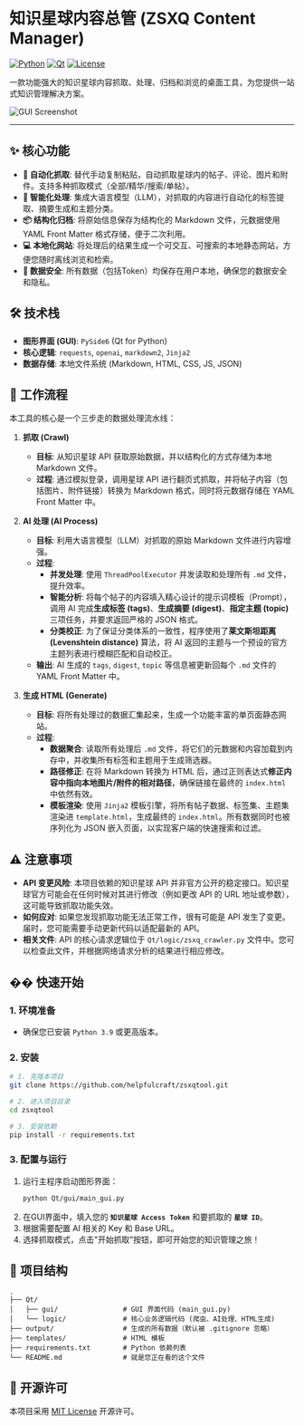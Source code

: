 # 知识星球内容总管 (ZSXQ Content Manager)

[![Python](https://img.shields.io/badge/Python-3.9%2B-blue.svg)](https://www.python.org/downloads/) [![Qt](https://img.shields.io/badge/Qt-PySide6-green.svg)](https://www.qt.io) [![License](https://img.shields.io/badge/License-MIT-yellow.svg)](LICENSE)

一款功能强大的知识星球内容抓取、处理、归档和浏览的桌面工具，为您提供一站式知识管理解决方案。

![GUI Screenshot](https:/github.com/helpfulcraft/zsxqtool/master/main_gui.png)

---

## ✨ 核心功能

- **🚀 自动化抓取**: 替代手动复制粘贴，自动抓取星球内的帖子、评论、图片和附件。支持多种抓取模式（全部/精华/搜索/单帖）。
- **🧠 智能化处理**: 集成大语言模型（LLM），对抓取的内容进行自动化的标签提取、摘要生成和主题分类。
- **📦 结构化归档**: 将原始信息保存为结构化的 Markdown 文件，元数据使用 YAML Front Matter 格式存储，便于二次利用。
- **💻 本地化网站**: 将处理后的结果生成一个可交互、可搜索的本地静态网站，方便您随时离线浏览和检索。
- **🔐 数据安全**: 所有数据（包括Token）均保存在用户本地，确保您的数据安全和隐私。

## 🛠️ 技术栈

- **图形界面 (GUI)**: `PySide6` (Qt for Python)
- **核心逻辑**: `requests`, `openai`, `markdown2`, `Jinja2`
- **数据存储**: 本地文件系统 (Markdown, HTML, CSS, JS, JSON)

## 📖 工作流程

本工具的核心是一个三步走的数据处理流水线：

1.  **抓取 (Crawl)**
    - **目标**: 从知识星球 API 获取原始数据，并以结构化的方式存储为本地 Markdown 文件。
    - **过程**: 通过模拟登录，调用星球 API 进行翻页式抓取，并将帖子内容（包括图片、附件链接）转换为 Markdown 格式，同时将元数据存储在 YAML Front Matter 中。

2.  **AI 处理 (AI Process)**
    - **目标**: 利用大语言模型（LLM）对抓取的原始 Markdown 文件进行内容增强。
    - **过程**:
        - **并发处理**: 使用 `ThreadPoolExecutor` 并发读取和处理所有 `.md` 文件，提升效率。
        - **智能分析**: 将每个帖子的内容填入精心设计的提示词模板（Prompt），调用 AI 完成**生成标签 (tags)**、**生成摘要 (digest)**、**指定主题 (topic)** 三项任务，并要求返回严格的 JSON 格式。
        - **分类校正**: 为了保证分类体系的一致性，程序使用了**莱文斯坦距离 (Levenshtein distance)** 算法，将 AI 返回的主题与一个预设的官方主题列表进行模糊匹配和自动校正。
    - **输出**: AI 生成的 `tags`, `digest`, `topic` 等信息被更新回每个 `.md` 文件的 YAML Front Matter 中。

3.  **生成 HTML (Generate)**
    - **目标**: 将所有处理过的数据汇集起来，生成一个功能丰富的单页面静态网站。
    - **过程**:
        - **数据聚合**: 读取所有处理后 `.md` 文件，将它们的元数据和内容加载到内存中，并收集所有标签和主题用于生成筛选器。
        - **路径修正**: 在将 Markdown 转换为 HTML 后，通过正则表达式**修正内容中指向本地图片/附件的相对路径**，确保链接在最终的 `index.html` 中依然有效。
        - **模板渲染**: 使用 `Jinja2` 模板引擎，将所有帖子数据、标签集、主题集渲染进 `template.html`，生成最终的 `index.html`。所有数据同时也被序列化为 JSON 嵌入页面，以实现客户端的快速搜索和过滤。

## ⚠️ 注意事项

- **API 变更风险**: 本项目依赖的知识星球 API 并非官方公开的稳定接口。知识星球官方可能会在任何时候对其进行修改（例如更改 API 的 URL 地址或参数），这可能导致抓取功能失效。
- **如何应对**: 如果您发现抓取功能无法正常工作，很有可能是 API 发生了变更。届时，您可能需要手动更新代码以适配最新的 API。
- **相关文件**: API 的核心请求逻辑位于 `Qt/logic/zsxq_crawler.py` 文件中。您可以检查此文件，并根据网络请求分析的结果进行相应修改。

## �� 快速开始

### 1. 环境准备

- 确保您已安装 `Python 3.9` 或更高版本。

### 2. 安装

```bash
# 1. 克隆本项目
git clone https://github.com/helpfulcraft/zsxqtool.git

# 2. 进入项目目录
cd zsxqtool

# 3. 安装依赖
pip install -r requirements.txt
```

### 3. 配置与运行

1.  运行主程序启动图形界面：
    ```bash
    python Qt/gui/main_gui.py
    ```
2.  在GUI界面中，填入您的 **`知识星球 Access Token`** 和要抓取的 **`星球 ID`**。
3.  根据需要配置 AI 相关的 Key 和 Base URL。
4.  选择抓取模式，点击"开始抓取"按钮，即可开始您的知识管理之旅！

## 📂 项目结构

```
.
├── Qt/
│   ├── gui/                # GUI 界面代码 (main_gui.py)
│   └── logic/              # 核心业务逻辑代码 (爬虫、AI处理、HTML生成)
├── output/                 # 生成的所有数据（默认被 .gitignore 忽略）
├── templates/              # HTML 模板
├── requirements.txt        # Python 依赖列表
└── README.md               # 就是您正在看的这个文件
```

## 📄 开源许可

本项目采用 [MIT License](LICENSE) 开源许可。 
